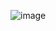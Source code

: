 ![image](https://user-images.githubusercontent.com/4259203/205361560-edd0fb9c-3c26-490b-ac28-7ead57ead44a.png)
